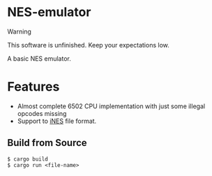 # NES-emulator

> [!WARNING]
> This software is unfinished. Keep your expectations low.

A basic NES emulator.

# Features

- Almost complete 6502 CPU implementation with just some illegal opcodes missing
- Support to [iNES](https://www.nesdev.org/wiki/INES) file format.

## Build from Source

```console
$ cargo build
$ cargo run <file-name>
```
